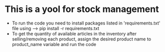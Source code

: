 # This is a yool for stock management

- To run the code you need to install packages listed in 'requirements.txt' file using  --> pip install -r requirements.txt
- To get the quantity of available articles in the inventory after selling/removing each product, assign the desired product name to product_name variable and run the code